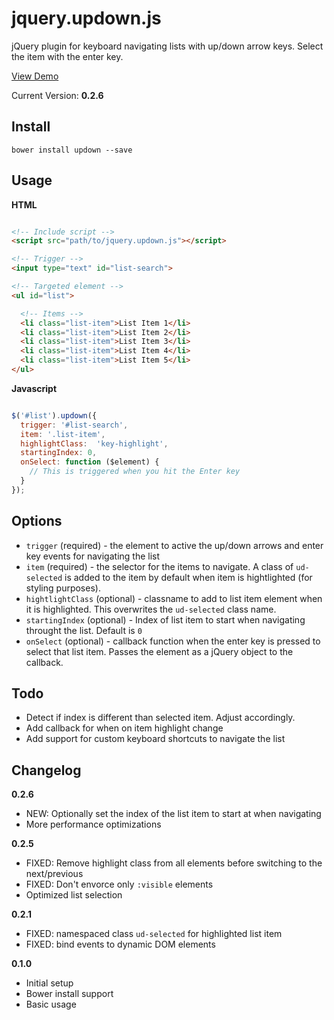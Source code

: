 jquery.updown.js
================

jQuery plugin for keyboard navigating lists with up/down arrow keys. Select the item with the enter key.

[View Demo](http://codepen.io/scottcorgan/pen/mzdhA)

Current Version: **0.2.6**

## Install

```
bower install updown --save
```

## Usage

**HTML**

```HTML

<!-- Include script -->
<script src="path/to/jquery.updown.js"></script>

<!-- Trigger -->
<input type="text" id="list-search">

<!-- Targeted element -->
<ul id="list">

  <!-- Items -->
  <li class="list-item">List Item 1</li>
  <li class="list-item">List Item 2</li>
  <li class="list-item">List Item 3</li>
  <li class="list-item">List Item 4</li>
  <li class="list-item">List Item 5</li>
</ul>

```

**Javascript**

```javascript

$('#list').updown({
  trigger: '#list-search',
  item: '.list-item',
  highlightClass:  'key-highlight',
  startingIndex: 0,
  onSelect: function ($element) {
    // This is triggered when you hit the Enter key
  }
});

```

## Options

* ` trigger ` (required) - the element to active the up/down arrows and enter key events for navigating the list
* ` item ` (required) - the selector for the items to navigate. A class of ` ud-selected ` is added to the item by default when item is hightlighted (for styling purposes).
* ` hightlightClass ` (optional) - classname to add to list item element when it is highlighted. This overwrites the ` ud-selected ` class name.
* ` startingIndex ` (optional) - Index of list item to start when navigating throught the list. Default is ` 0 `
* ` onSelect ` (optional) - callback function when the enter key is pressed to select that list item. Passes the element as a jQuery object to the callback.

## Todo

* Detect if index is different than selected item. Adjust accordingly.
* Add callback for when on item highlight change
* Add support for custom keyboard shortcuts to navigate the list

## Changelog

**0.2.6**
* NEW: Optionally set the index of the list item to start at when navigating
* More performance optimizations

**0.2.5**
* FIXED: Remove highlight class from all elements before switching to the next/previous
* FIXED: Don't envorce only ` :visible ` elements
* Optimized list selection

**0.2.1**
* FIXED: namespaced class ` ud-selected ` for highlighted list item
* FIXED: bind events to dynamic DOM elements

**0.1.0**
* Initial setup
* Bower install support
* Basic usage
